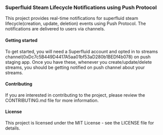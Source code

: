 ### Superfluid Steam Lifecycle Notifications using Push Protocol

This project provides real-time notifications for superfluid steam lifecycle(creation, update, deletion) events using Push Protocol. The notifications are delivered to users via channels.

#### Getting started

To get started, you will need a Superfluid account and opted in to streams channel(0xDc7c5B449D4417A5aa01bf53aD280b1BEDf4b078) on push staging app. Once you have these, whenever you create/update/delete streams, you should be getting notified on push channel about your streams.

#### Contributing

If you are interested in contributing to the project, please review the CONTRIBUTING.md file for more information.

#### License

This project is licensed under the MIT License - see the LICENSE file for details.
